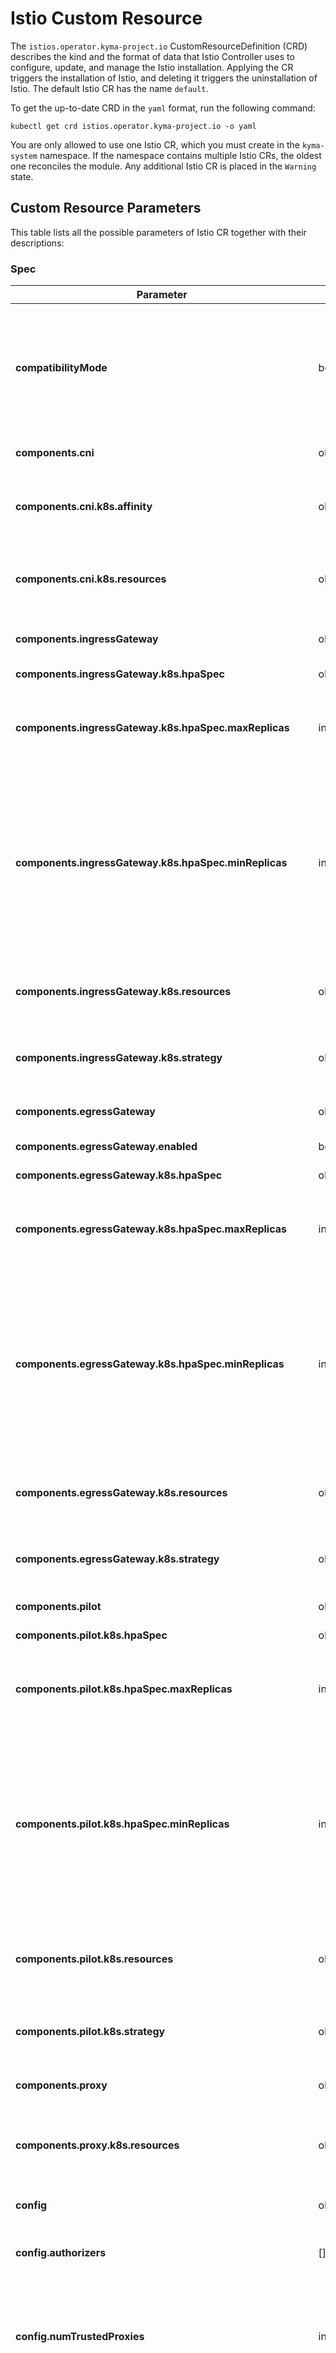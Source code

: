 # Istio Custom Resource

The `istios.operator.kyma-project.io` CustomResourceDefinition (CRD) describes the kind and the format of data that Istio Controller uses to configure, update, and manage the Istio installation. Applying the CR triggers the installation of Istio, and deleting it triggers the uninstallation of Istio. The default Istio CR has the name `default`.

To get the up-to-date CRD in the `yaml` format, run the following command:

```shell
kubectl get crd istios.operator.kyma-project.io -o yaml
```

You are only allowed to use one Istio CR, which you must create in the `kyma-system` namespace. If the namespace contains multiple Istio CRs, the oldest one reconciles the module. Any additional Istio CR is placed in the `Warning` state.


## Custom Resource Parameters

This table lists all the possible parameters of Istio CR together with their descriptions:

### Spec

| Parameter                                                   | Type           | Description                                                                                                                                                                                                                                                                                                                                      |
|-------------------------------------------------------------|----------------|--------------------------------------------------------------------------------------------------------------------------------------------------------------------------------------------------------------------------------------------------------------------------------------------------------------------------------------------------|
| **compatibilityMode**                                       | bool           | Enables compatibility mode in Istio. See [Compatibility Mode](./00-10-istio-version.md#compatibility-mode). If a specific compatibility version introduces new flags to the Istio proxy component, enabling the compatibility mode causes a restart of Istio sidecar proxies.                                                                    |
| **components.cni**                                          | object         | Defines component configuration for Istio CNI DaemonSet.                                                                                                                                                                                                                                                                                         |
| **components.cni.k8s.affinity**                             | object         | Affinity is a group of affinity scheduling rules. To learn more, read about affininty in the [Istio documentation](https://istio.io/latest/docs/reference/config/istio.operator.v1alpha1/#Affinity).                                                                                                                                             |
| **components.cni.k8s.resources**                            | object         | Defines [Kubernetes resources requests and limits configuration](https://kubernetes.io/docs/concepts/configuration/manage-resources-containers/). For more information, read about Resources in the [Istio documentation](https://istio.io/latest/docs/reference/config/istio.operator.v1alpha1/#Resources ).                                    |
| **components.ingressGateway**                               | object         | Defines component configurations for Istio Ingress Gateway.                                                                                                                                                                                                                                                                                      |
| **components.ingressGateway.k8s.hpaSpec**                   | object         | Defines configuration for HorizontalPodAutoscaler.                                                                                                                                                                                                                                                                                               |
| **components.ingressGateway.k8s.hpaSpec.maxReplicas**       | integer        | Specifies the upper limit for the number of Pods that can be set by the autoscaler. It cannot be smaller than **MinReplicas**.                                                                                                                                                                                                                   |
| **components.ingressGateway.k8s.hpaSpec.minReplicas**       | integer        | Specifies the lower limit for the number of replicas to which the autoscaler can scale down. By default, it is set to 1 Pod. The value can be set to 0 if the alpha feature gate `HPAScaleToZero` is enabled and at least one Object or External metric is configured. Scaling is active as long as at least one metric value is available.      |
| **components.ingressGateway.k8s.resources**                 | object         | Defines [Kubernetes resources requests and limits configuration](https://kubernetes.io/docs/concepts/configuration/manage-resources-containers/). To learn more, read the [Istio documentation](https://istio.io/latest/docs/reference/config/istio.operator.v1alpha1/#Resources).                                                               |
| **components.ingressGateway.k8s.strategy**                  | object         | Defines the rolling update strategy. To learn more, read about DeploymentStrategy in the [Istio documentation](https://istio.io/latest/docs/reference/config/istio.operator.v1alpha1/#DeploymentStrategy).                                                                                                                                       |
| **components.egressGateway**                                | object         | Defines component configurations for Istio Egress Gateway.                                                                                                                                                                                                                                                                                       |
| **components.egressGateway.enabled**                        | bool           | Enables Istio Egress Gateway.                                                                                                                                                                                                                                                                                                                    |
| **components.egressGateway.k8s.hpaSpec**                    | object         | Defines configuration for HorizontalPodAutoscaler.                                                                                                                                                                                                                                                                                               |
| **components.egressGateway.k8s.hpaSpec.maxReplicas**        | integer        | Specifies the upper limit for the number of Pods that can be set by the autoscaler. It cannot be smaller than **MinReplicas**.                                                                                                                                                                                                                   |
| **components.egressGateway.k8s.hpaSpec.minReplicas**        | integer        | Specifies the lower limit for the number of replicas to which the autoscaler can scale down. By default, it is set to 1 Pod. The value can be set to 0 if the alpha feature gate `HPAScaleToZero` is enabled and at least one Object or External metric is configured. Scaling is active as long as at least one metric value is available.      |
| **components.egressGateway.k8s.resources**                  | object         | Defines [Kubernetes resources requests and limits configuration](https://kubernetes.io/docs/concepts/configuration/manage-resources-containers/). To learn more, read the [Istio documentation](https://istio.io/latest/docs/reference/config/istio.operator.v1alpha1/#Resources).                                                               |
| **components.egressGateway.k8s.strategy**                   | object         | Defines the rolling update strategy. To learn more, read about DeploymentStrategy in the [Istio documentation](https://istio.io/latest/docs/reference/config/istio.operator.v1alpha1/#DeploymentStrategy).                                                                                                                                       |
| **components.pilot**                                        | object         | Defines component configuration for Istiod.                                                                                                                                                                                                                                                                                                      |
| **components.pilot.k8s.hpaSpec**                            | object         | Defines configuration for HorizontalPodAutoscaler.                                                                                                                                                                                                                                                                                               |
| **components.pilot.k8s.hpaSpec.maxReplicas**                | integer        | Specifies the upper limit for the number of Pods that can be set by the autoscaler. It cannot be smaller than **MinReplicas**.                                                                                                                                                                                                                   |
| **components.pilot.k8s.hpaSpec.minReplicas**                | integer        | Specifies the lower limit for the number of replicas to which the autoscaler can scale down. By default, it is set to 1 Pod. The value can be set to `0` if the alpha feature gate `HPAScaleToZero` is enabled and at least one Object or External metric is configured. Scaling is active as long as at least one metric value is available.    |
| **components.pilot.k8s.resources**                          | object         | Defines [Kubernetes resources requests and limits configuration](https://kubernetes.io/docs/concepts/configuration/manage-resources-containers/). For more information, read about Resources in the [Istio documentation](https://istio.io/latest/docs/reference/config/istio.operator.v1alpha1/#Resources).                                     |
| **components.pilot.k8s.strategy**                           | object         | Defines the rolling update strategy. To learn more, read about DeploymentStrategy in the [Istio documentation](https://istio.io/latest/docs/reference/config/istio.operator.v1alpha1/#DeploymentStrategy).                                                                                                                                       |
| **components.proxy**                                        | object         | Defines component configuration for the Istio proxy sidecar.                                                                                                                                                                                                                                                                                     |
| **components.proxy.k8s.resources**                          | object         | Defines [Kubernetes resources requests and limits configuration](https://kubernetes.io/docs/concepts/configuration/manage-resources-containers/). To learn more, read about Resources in the [Istio documnetation](https://istio.io/latest/docs/reference/config/istio.operator.v1alpha1/#Resources).                                            |
| **config**                                                  | object         | Specifies the configuration for the Istio installation.                                                                                                                                                                                                                                                                                          |
| **config.authorizers**                                      | \[\]authorizer | Specifies the list of external authorizers configured in the Istio service mesh config.                                                                                                                                                                                                                                                          |
| **config.numTrustedProxies**                                | integer        | Specifies the number of trusted proxies deployed in front of the Istio gateway proxy. Updating the field causes a restart of the Istio proxies that are part of the `istio-ingressgateway` Deployment.                                                                                                                                           |
| **config.gatewayExternalTrafficPolicy**                     | string         | Defines the external traffic policy for Istio Ingress Gateway Service. Valid configurations are `Local` or `Cluster`. The external traffic policy set to `Local` preserves the client IP in the request but also introduces the risk of unbalanced traffic distribution.                                                                         |
| **config.telemetry.metrics.prometheusMerge**                | bool           | Enables the [prometheusMerge](https://istio.io/latest/docs/ops/integrations/prometheus/#option-1-metrics-merging) feature from Istio, which merges the application's and Istio's metrics and exposes them together at `:15020/stats/prometheus` for scraping using plain HTTP. Updating the field causes a restart of the Istio sidecar proxies. |
| **experimental**                                            | object         | Defines additional experimental features that can be enabled in experimental builds.                                                                                                                                                                                                                                                             |
| **experimental.pilot**                                      | object         | Defines additional experimental features that can be enabled in Istio pilot component.                                                                                                                                                                                                                                                           |
| **experimental.pilot.enableAlphaGatewayAPI**                | bool           | Enables support for alpha Kubernetes Gateway API.                                                                                                                                                                                                                                                                                                |
| **experimental.pilot.enableMultiNetworkDiscoverGatewayAPI** | bool           | Enables support for multi-network discovery in Kubernetes Gateway API.                                                                                                                                                                                                                                                                           |

### Authorizer

| Parameter              | Type     | Description                                                                                                                                                                                                                                                                                    |
|------------------------|----------|------------------------------------------------------------------------------------------------------------------------------------------------------------------------------------------------------------------------------------------------------------------------------------------------|
| **name** (required)    | string   | A unique name identifying the extension authorization provider.                                                                                                                                                                                                                                |
| **service** (required) | string   | Specifies the service that implements the Envoy `ext_authz` HTTP authorization service. The recommended format is `[<Namespace>/]<Hostname>`.                                                                                                                                                  |
| **port** (required)    | integer  | Specifies the port number of the external authorizer used to make the authorization request.                                                                                                                                                                                                   |
| **headers**            | headers  | Specifies headers to be included, added, or forwarded during authorization.                                                                                                                                                                                                                    |
| **timeout**            | duration | Specifies the timeout for the HTTP authorization request to the external service.<br />Default timeout, as defined in [Envoy](https://www.envoyproxy.io/docs/envoy/latest/api-v3/extensions/filters/http/ext_authz/v3/ext_authz.proto#extensions-filters-http-ext-authz-v3-extauthz) is 200ms. |
| **pathPrefix**         | string   | Specifies the prefix which will be included in the request sent to the authorization service.<br />The prefix might be constructed with special characters (e.g., "/test?original_path=").                                                                                                     |


### Headers

| Parameter                | Type       | Description                                                                                                                                                                                                                                                                                                                                                                                                                                                                                                                                                  |
|--------------------------|------------|--------------------------------------------------------------------------------------------------------------------------------------------------------------------------------------------------------------------------------------------------------------------------------------------------------------------------------------------------------------------------------------------------------------------------------------------------------------------------------------------------------------------------------------------------------------|
| **inCheck**              | object     | Defines headers to be included or added in the authorization request check.                                                                                                                                                                                                                                                                                                                                                                                                                                                                                  |
| **inCheck.include**      | \[\]string | Specifies a list of client request headers that should be included in the authorization request sent to the authorization service.                                                                                                                                                                                                                                                                                                                                                                                                                           |
| **inCheck.add**          | key-value  | Defines a set of additional fixed headers that should be included in the authorization request sent to the authorization service. The key is the header's name, and the value is the header's value. It overrides a client request of the same key or headers specified in the **include** field.                                                                                                                                                                                                                                                            |
| **toUpstream**           | object     | Defines headers to be forwarded to the upstream.                                                                                                                                                                                                                                                                                                                                                                                                                                                                                                             |
| **toUpstream.onAllow**   | \[\]string | Specifies a list of headers from the authorization service that should be added or overridden in the original request and forwarded to the upstream when the authorization check result is allowed (HTTP code `200`). If not specified, the original request will not be modified and forwarded to the backend as-is. It overrides any existing headers.                                                                                                                                                                                                     | 
| **toDownstream**         | object     | Defines headers to be forwarded to the downstream.                                                                                                                                                                                                                                                                                                                                                                                                                                                                                                           |
| **toDownstream.onAllow** | \[\]string | Specifies a list of headers from the authorization service that should be added or overridden in the original request and forwarded to the downstream when the authorization check result is allowed (HTTP code `200`). If not specified, the original request will not be modified and forwarded to backend as-is. It overrides any existing headers.                                                                                                                                                                                                       | 
| **toDownstream.onDeny**  | \[\]string | List of headers from the authorization service that should be forwarded to downstream when the authorization check result is not allowed (HTTP code other than `200`). If not specified, the response to the downstream will contain all the authorization response headers, except **Authority (Host)**. When a header is included in this list, **Path**, **Status**, **Content-Length**, **WWWAuthenticate**, and *Location* are automatically added. Note that the body from the authorization service is always included in the response to downstream. | 

### Status

| Parameter                                 | Type       | Description                                                                                                              |
|-------------------------------------------|------------|--------------------------------------------------------------------------------------------------------------------------|
| **state** (required)                      | string     | Signifies the current state of the CR. Its value can be either `Ready`, `Processing`, `Error`, `Warning`, or `Deleting`. |
| **conditions**                            | \[\]object | Represents the current state of the CR's conditions.                                                                     |
| **conditions.&#x200b;lastTransitionTime** | string     | Defines the date of the last condition status change.                                                                    |
| **conditions.&#x200b;message**            | string     | Provides more details about the condition status change.                                                                 |
| **conditions.&#x200b;reason**             | string     | Defines the reason for the condition status change.                                                                      |
| **conditions.&#x200b;status** (required)  | string     | Represents the status of the condition. The value is either `True`, `False`, or `Unknown`.                               |
| **conditions.&#x200b;type**               | string     | Provides a short description of the condition.                                                                           |

## Istio CR's State

See the possible values of the **status.state** field:

|     Code     | Description                                        |
|:------------:|:---------------------------------------------------|
|   `Ready`    | Istio Controller finished reconciliation.          |
| `Processing` | Istio Controller is installing or upgrading Istio. |
|  `Deleting`  | Istio Controller is uninstalling Istio.            |
|   `Error`    | An error occurred during reconciliation.           |
|  `Warning`   | Istio Controller is misconfigured.                 |

## Istio CR's Status Conditions

See the possible values of the **status.conditions** fields:

| Istio CR's State | Type                                | Status    | Reason                                        | Message                                                                                   |
|------------------|-------------------------------------|-----------|-----------------------------------------------|-------------------------------------------------------------------------------------------|
| `Ready`          | `Ready`                             | `True`    | `ReconcileSucceeded`                          | Reconciliation succeeded.                                                                 |
| `Error`          | `Ready`                             | `False`   | `ReconcileFailed`                             | Reconciliation failed.                                                                    |
| `Warning`        | `Ready`                             | `False`   | `OlderCRExists`                               | This Istio custom resource is not the oldest one and does not represent the module state. |
| `Processing`     | `Ready`                             | `False`   | `IstioInstallNotNeeded`                       | Istio installation is not needed.                                                         |
| `Processing`     | `Ready`                             | `False`   | `IstioInstallSucceeded`                       | Istio installation succeeded.                                                             |
| `Processing`     | `Ready`                             | `False`   | `IstioUninstallSucceeded`                     | Istio uninstallation succeeded.                                                           |
| `Error`          | `Ready`                             | `False`   | `IstioInstallUninstallFailed`                 | Istio install or uninstall failed.                                                        |
| `Error`          | `Ready`                             | `False`   | `IstioCustomResourceMisconfigured`            | Istio custom resource has invalid configuration.                                          |
| `Warning`        | `Ready`                             | `False`   | `IstioCustomResourcesDangling`                | Istio deletion blocked because of existing Istio custom resources.                        |
| `Processing`     | `Ready`                             | `False`   | `CustomResourcesReconcileSucceeded`           | Custom resources reconciliation succeeded.                                                |
| `Error`          | `Ready`                             | `False`   | `CustomResourcesReconcileFailed`              | Custom resources reconciliation failed.                                                   |
| `Processing`     | `ProxySidecarRestartSucceeded`      | `True`    | `ProxySidecarRestartSucceeded`                | Proxy sidecar restart succeeded.                                                          |
| `Error`          | `ProxySidecarRestartSucceeded`      | `False`   | `ProxySidecarRestartFailed`                   | Proxy sidecar restart failed.                                                             |
| `Processing`     | `ProxySidecarRestartSucceeded`      | `False`   | `ProxySidecarPartiallySucceeded`              | Proxy sidecar restart partially succeeded.                                                |
| `Warning`        | `ProxySidecarRestartSucceeded`      | `False`   | `ProxySidecarManualRestartRequired`           | Proxy sidecar manual restart is required for some workloads.                              |
| `Processing`     | `Ready`                             | `False`   | `IngressGatewayReconcileSucceeded`            | Istio Ingress Gateway reconciliation succeeded.                                           |
| `Error`          | `Ready`                             | `False`   | `IngressGatewayReconcileFailed`               | Istio Ingress Gateway reconciliation failed.                                              |
| `Processing`     | `Ready`                             | `False`   | `EgressGatewayReconcileSucceeded`             | Istio Egress Gateway reconciliation succeeded.                                            |
| `Error`          | `Ready`                             | `False`   | `EgressGatewayReconcileFailed`                | Istio Egress Gateway reconciliation failed.                                               |
| `Warning`        | `Ready`                             | `False`   | `IstioVersionUpdateNotAllowed`                | Update to the new Istio version is not allowed.                                           |
| `Warning`        | `IngressTargetingUserResourceFound` | `True`    | `IngressTargetingUserResourceFound`           | Resource targeting Istio Ingress Gateway found.                                           |
| `Ready`          | `IngressTargetingUserResourceFound` | `False`   | `IngressTargetingUserResourceFound`           | Resources targeting Istio Ingress Gateway not found. (default state)                      |
| `Warning`        | `IngressTargetingUserResourceFound` | `Unknown` | `IngressTargetingUserResourceDetectionFailed` | Resource targeting Istio Ingress Gateway detection failed.                                |

